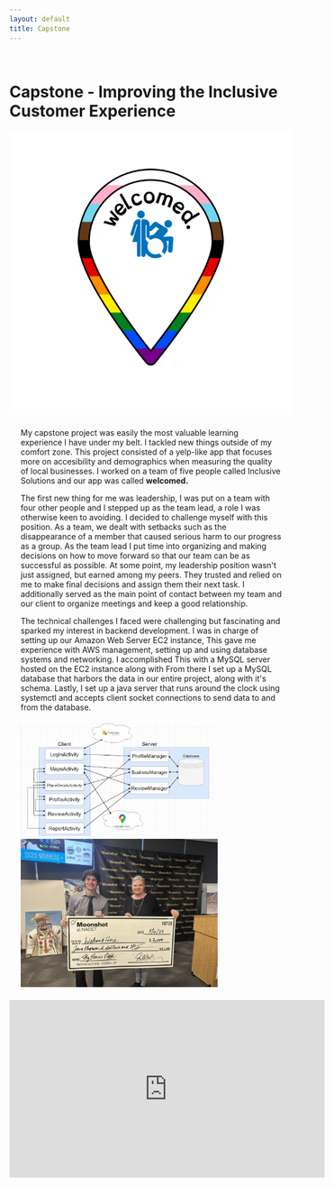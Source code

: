 ```yaml
---
layout: default
title: Capstone
---
```


<div class="container bg-light">
<br>
<div class="row">
    <h1 class="align-middle text-center col-10"><b>Capstone - Improving the Inclusive Customer Experience</b></h1>
    <img class="col-2" src="/assets/photos/welcomed.PNG">
</div>

<div class="row margin-bottom-5" style="margin: 20px">
    <p>My capstone project was easily the most valuable learning experience I have under my belt. I tackled new
        things outside of my comfort zone.
        This project consisted of a yelp-like app that focuses more on accesibility and demographics when measuring
        the quality of local businesses.
        I worked on a team of five people called Inclusive Solutions and our app was called <b>welcomed.</b></p>
    <p>The first new thing for me was leadership, I was put on a team with four other people and I stepped up as the
        team lead, a role I was otherwise keen
        to avoiding. I decided to challenge myself with this position. As a team, we dealt with setbacks such as the
        disappearance of a member that caused
        serious harm to our progress as a group. As the team lead I put time into organizing and making decisions on
        how to move forward so that our team
        can be as successful as possible. At some point, my leadership position wasn't just assigned, but earned
        among my peers. They trusted and relied
        on me to make final decisions and assign them their next task. I additionally served as the main point of
        contact between my team and our client
        to organize meetings and keep a good relationship.</p>
    <p>The technical challenges I faced were challenging but fascinating and sparked my interest in backend
        development. I was in charge of setting
        up our Amazon Web Server EC2 instance, This gave me experience with AWS management, setting up and using
        database systems and networking. I accomplished This
        with a MySQL server hosted on the EC2 instance along with From there I set up
        a MySQL database that harbors the data in our entire project, along with it's schema. Lastly, I set up a
        java server that runs around the clock using systemctl
        and accepts client socket connections to send data to and from the database.
    </p>
</div>

<div class="row picture-row" style="margin: 20px">
    <img src="/assets/photos/system-architecture.png" width="350" class="col picture">
    <img src="/assets/photos/moonshot" width="350" class="col picture">
</div>


<div class="row justify-content-md-center">
    <iframe width="560" height="315" src="https://www.youtube.com/embed/EwZIsAXBJlc" title="YouTube video player"
            frameborder="0"
            allow="accelerometer; autoplay; clipboard-write; encrypted-media; gyroscope; picture-in-picture; web-share"
            allowfullscreen></iframe>
</div>
<br>

</div>
